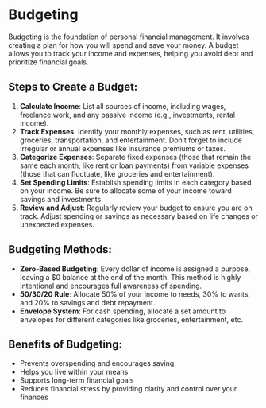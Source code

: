 # Budgeting

Budgeting is the foundation of personal financial management. It involves creating a plan for how you will spend and save your money. A budget allows you to track your income and expenses, helping you avoid debt and prioritize financial goals.

## Steps to Create a Budget:
1. **Calculate Income**: List all sources of income, including wages, freelance work, and any passive income (e.g., investments, rental income).
2. **Track Expenses**: Identify your monthly expenses, such as rent, utilities, groceries, transportation, and entertainment. Don’t forget to include irregular or annual expenses like insurance premiums or taxes.
3. **Categorize Expenses**: Separate fixed expenses (those that remain the same each month, like rent or loan payments) from variable expenses (those that can fluctuate, like groceries and entertainment).
4. **Set Spending Limits**: Establish spending limits in each category based on your income. Be sure to allocate some of your income toward savings and investments.
5. **Review and Adjust**: Regularly review your budget to ensure you are on track. Adjust spending or savings as necessary based on life changes or unexpected expenses.

## Budgeting Methods:
- **Zero-Based Budgeting**: Every dollar of income is assigned a purpose, leaving a $0 balance at the end of the month. This method is highly intentional and encourages full awareness of spending.
- **50/30/20 Rule**: Allocate 50% of your income to needs, 30% to wants, and 20% to savings and debt repayment.
- **Envelope System**: For cash spending, allocate a set amount to envelopes for different categories like groceries, entertainment, etc.

## Benefits of Budgeting:
- Prevents overspending and encourages saving
- Helps you live within your means
- Supports long-term financial goals
- Reduces financial stress by providing clarity and control over your finances